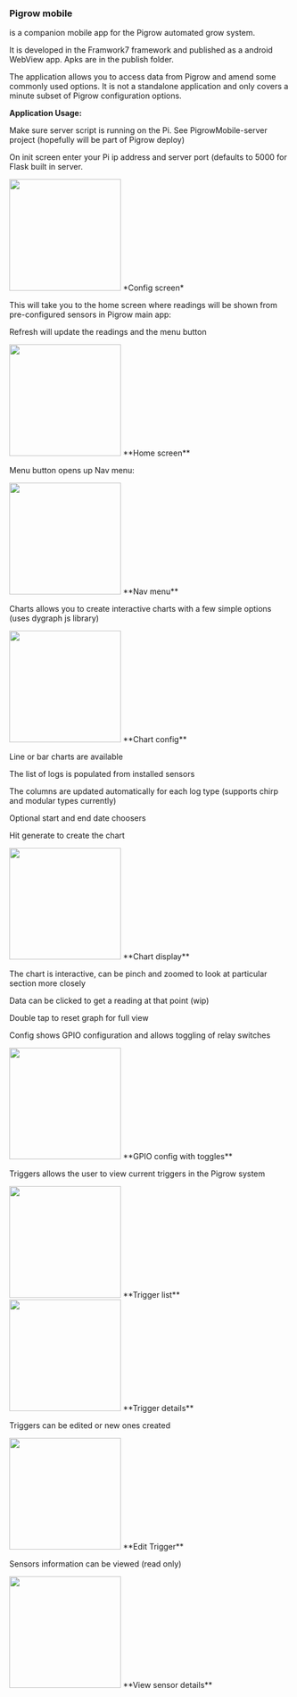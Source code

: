 ### **Pigrow mobile** 
is a companion mobile app for the Pigrow automated
grow system.

It is developed in the Framwork7 framework and published as a android
WebView app. Apks are in the publish folder.

The application allows you to access data from Pigrow and amend some
commonly used options. It is not a standalone application and only
covers a minute subset of Pigrow configuration options.

**Application Usage:**

Make sure server script is running on the Pi. See PigrowMobile-server
project (hopefully will be part of Pigrow deploy)

On init screen enter your Pi ip address and server port (defaults to
5000 for Flask built in server.

<img alttext="" src="/../../blob/master/ReadME/enterdetails.jpg?raw=true" width="200"/>
*Config screen*

This will take you to the home screen where readings will be shown from
pre-configured sensors in Pigrow main app:

Refresh will update the readings and the menu button

<img alttext="" src="/../../blob/master/ReadME/homescreen.jpg?raw=true" width="200"/>
**Home screen**

Menu button opens up Nav menu:

<img alttext="" src="/../../blob/master/ReadME/sidemenu.jpg?raw=true" width="200"/>
**Nav menu**

Charts allows you to create interactive charts with a few simple options
(uses dygraph js library)

<img alttext="" src="/../../blob/master/ReadME/chart%20options.jpg?raw=true" width="200"/>
**Chart config**

Line or bar charts are available

The list of logs is populated from installed sensors

The columns are updated automatically for each log type (supports chirp
and modular types currently)

Optional start and end date choosers

Hit generate to create the chart

<img alttext="" src="/../../blob/master/ReadME/chartdisplay.jpg?raw=true" width="200"/>
**Chart display**

The chart is interactive, can be pinch and zoomed to look at particular
section more closely

Data can be clicked to get a reading at that point (wip)

Double tap to reset graph for full view

Config shows GPIO configuration and allows toggling of relay switches

<img alttext="" src="/../../blob/master/ReadME/gpioconfig.jpg?raw=true" width="200"/>
**GPIO config with toggles**

Triggers allows the user to view current triggers in the Pigrow system

<img alttext="" src="/../../blob/master/ReadME/triggerlist.jpg?raw=true" width="200"/>
**Trigger list**

<img alttext="" src="/../../blob/master/ReadME/triggerview.jpg?raw=true" width="200"/>
**Trigger details**

Triggers can be edited or new ones created

<img alttext="" src="/../../blob/master/ReadME/triggeredit.jpg?raw=true" width="200"/>
**Edit Trigger**

Sensors information can be viewed (read only)

<img alttext="" src="/../../blob/master/ReadME/sensorview.jpg?raw=true" width="200"/>
**View sensor details**
